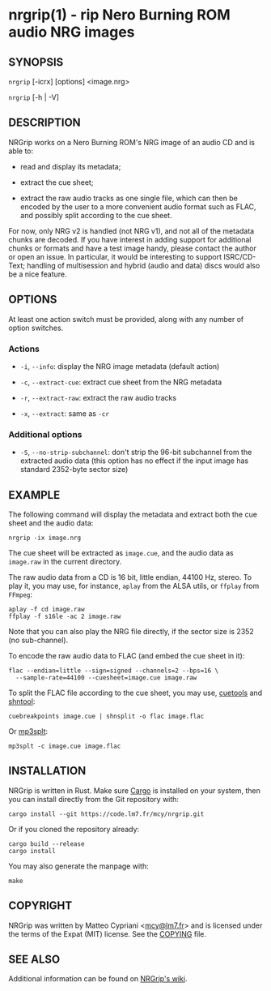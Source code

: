 nrgrip(1) - rip Nero Burning ROM audio NRG images
=================================================

SYNOPSIS
--------

`nrgrip` [-icrx] [options] <image.nrg>

`nrgrip` [-h | -V]

DESCRIPTION
-----------

NRGrip works on a Nero Burning ROM's NRG image of an audio CD and is able to:

* read and display its metadata;

* extract the cue sheet;

* extract the raw audio tracks as one single file, which can then be encoded by
  the user to a more convenient audio format such as FLAC, and possibly split
  according to the cue sheet.

For now, only NRG v2 is handled (not NRG v1), and not all of the metadata chunks
are decoded. If you have interest in adding support for additional chunks or
formats and have a test image handy, please contact the author or open an
issue. In particular, it would be interesting to support ISRC/CD-Text; handling
of multisession and hybrid (audio and data) discs would also be a nice feature.

OPTIONS
-------

At least one action switch must be provided, along with any number of option
switches.

### Actions

* `-i`, `--info`:
  display the NRG image metadata (default action)

* `-c`, `--extract-cue`:
  extract cue sheet from the NRG metadata

* `-r`, `--extract-raw`:
  extract the raw audio tracks

* `-x`, `--extract`:
  same as `-cr`

### Additional options

* `-S`, `--no-strip-subchannel`:
  don't strip the 96-bit subchannel from the extracted audio data (this option
  has no effect if the input image has standard 2352-byte sector size)

EXAMPLE
-------

The following command will display the metadata and extract both the cue sheet
and the audio data:

    nrgrip -ix image.nrg

The cue sheet will be extracted as `image.cue`, and the audio data as
`image.raw` in the current directory.

The raw audio data from a CD is 16 bit, little endian, 44100 Hz, stereo. To
play it, you may use, for instance, `aplay` from the ALSA utils, or `ffplay`
from `FFmpeg`:

    aplay -f cd image.raw
    ffplay -f s16le -ac 2 image.raw

Note that you can also play the NRG file directly, if the sector size is 2352
(no sub-channel).

To encode the raw audio data to FLAC (and embed the cue sheet in it):

    flac --endian=little --sign=signed --channels=2 --bps=16 \
      --sample-rate=44100 --cuesheet=image.cue image.raw

To split the FLAC file according to the cue sheet, you may use,
[cuetools](https://github.com/svend/cuetools) and
[shntool](http://www.etree.org/shnutils/shntool/):

    cuebreakpoints image.cue | shnsplit -o flac image.flac

Or [mp3splt](http://mp3splt.sourceforge.net/):

    mp3splt -c image.cue image.flac

INSTALLATION
------------

NRGrip is written in Rust. Make sure [Cargo](http://doc.crates.io/) is installed
on your system, then you can install directly from the Git repository with:

    cargo install --git https://code.lm7.fr/mcy/nrgrip.git

Or if you cloned the repository already:

    cargo build --release
    cargo install

You may also generate the manpage with:

    make

COPYRIGHT
---------

NRGrip was written by Matteo Cypriani <<mcy@lm7.fr>> and is licensed under the
terms of the Expat (MIT) license. See the [COPYING](COPYING) file.

SEE ALSO
--------

Additional information can be found on
[NRGrip's wiki](https://code.lm7.fr/mcy/nrgrip/wiki).
